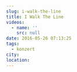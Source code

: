 ```yaml
---
slug: i-walk-the-line
title: I Walk The Line
videos:
  - name: ''
    src: null
date: 2016-05-26 07:13:25
tags:
  - konzert
city:
location:
---
```

